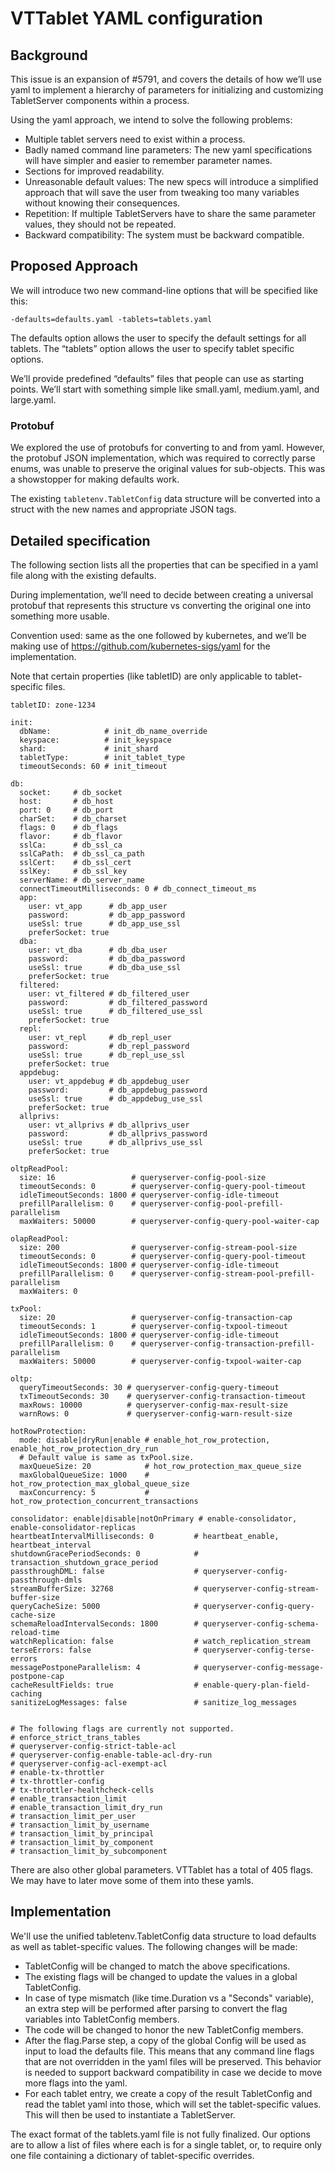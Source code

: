 # VTTablet YAML configuration

## Background
This issue is an expansion of #5791, and covers the details of how we’ll use yaml to implement a hierarchy of parameters for initializing and customizing TabletServer components within a process.

Using the yaml approach, we intend to solve the following problems:

* Multiple tablet servers need to exist within a process.
* Badly named command line parameters: The new yaml specifications will have simpler and easier to remember parameter names.
* Sections for improved readability.
* Unreasonable default values: The new specs will introduce a simplified approach that will save the user from tweaking too many variables without knowing their consequences.
* Repetition: If multiple TabletServers have to share the same parameter values, they should not be repeated.
* Backward compatibility: The system must be backward compatible.

## Proposed Approach
We will introduce two new command-line options that will be specified like this:
```
-defaults=defaults.yaml -tablets=tablets.yaml
```

The defaults option allows the user to specify the default settings for all tablets. The “tablets” option allows the user to specify tablet specific options.

We’ll provide predefined “defaults” files that people can use as starting points. We’ll start with something simple like small.yaml, medium.yaml, and large.yaml.

### Protobuf
We explored the use of protobufs for converting to and from yaml. However, the protobuf JSON implementation, which was required to correctly parse enums, was unable to preserve the original values for sub-objects. This was a showstopper for making defaults work.

The existing `tabletenv.TabletConfig` data structure will be converted into a struct with the new names and appropriate JSON tags.

## Detailed specification
The following section lists all the properties that can be specified in a yaml file along with the existing defaults.

During implementation, we’ll need to decide between creating a universal protobuf that represents this structure vs converting the original one into something more usable.

Convention used: same as the one followed by kubernetes, and we’ll be making use of https://github.com/kubernetes-sigs/yaml for the implementation.

Note that certain properties (like tabletID) are only applicable to tablet-specific files.

```
tabletID: zone-1234

init:
  dbName:            # init_db_name_override
  keyspace:          # init_keyspace
  shard:             # init_shard
  tabletType:        # init_tablet_type
  timeoutSeconds: 60 # init_timeout

db:
  socket:     # db_socket
  host:       # db_host
  port: 0     # db_port
  charSet:    # db_charset
  flags: 0    # db_flags
  flavor:     # db_flavor
  sslCa:      # db_ssl_ca
  sslCaPath:  # db_ssl_ca_path
  sslCert:    # db_ssl_cert
  sslKey:     # db_ssl_key
  serverName: # db_server_name
  connectTimeoutMilliseconds: 0 # db_connect_timeout_ms
  app:
    user: vt_app      # db_app_user
    password:         # db_app_password
    useSsl: true      # db_app_use_ssl
    preferSocket: true
  dba:
    user: vt_dba      # db_dba_user
    password:         # db_dba_password
    useSsl: true      # db_dba_use_ssl
    preferSocket: true
  filtered:
    user: vt_filtered # db_filtered_user
    password:         # db_filtered_password
    useSsl: true      # db_filtered_use_ssl
    preferSocket: true
  repl:
    user: vt_repl     # db_repl_user
    password:         # db_repl_password
    useSsl: true      # db_repl_use_ssl
    preferSocket: true
  appdebug:
    user: vt_appdebug # db_appdebug_user
    password:         # db_appdebug_password
    useSsl: true      # db_appdebug_use_ssl
    preferSocket: true
  allprivs:
    user: vt_allprivs # db_allprivs_user
    password:         # db_allprivs_password
    useSsl: true      # db_allprivs_use_ssl
    preferSocket: true

oltpReadPool:
  size: 16                 # queryserver-config-pool-size
  timeoutSeconds: 0        # queryserver-config-query-pool-timeout
  idleTimeoutSeconds: 1800 # queryserver-config-idle-timeout
  prefillParallelism: 0    # queryserver-config-pool-prefill-parallelism
  maxWaiters: 50000        # queryserver-config-query-pool-waiter-cap

olapReadPool:
  size: 200                # queryserver-config-stream-pool-size
  timeoutSeconds: 0        # queryserver-config-query-pool-timeout
  idleTimeoutSeconds: 1800 # queryserver-config-idle-timeout
  prefillParallelism: 0    # queryserver-config-stream-pool-prefill-parallelism
  maxWaiters: 0

txPool:
  size: 20                 # queryserver-config-transaction-cap
  timeoutSeconds: 1        # queryserver-config-txpool-timeout
  idleTimeoutSeconds: 1800 # queryserver-config-idle-timeout
  prefillParallelism: 0    # queryserver-config-transaction-prefill-parallelism
  maxWaiters: 50000        # queryserver-config-txpool-waiter-cap

oltp:
  queryTimeoutSeconds: 30 # queryserver-config-query-timeout
  txTimeoutSeconds: 30    # queryserver-config-transaction-timeout
  maxRows: 10000          # queryserver-config-max-result-size
  warnRows: 0             # queryserver-config-warn-result-size

hotRowProtection:
  mode: disable|dryRun|enable # enable_hot_row_protection, enable_hot_row_protection_dry_run
  # Default value is same as txPool.size.
  maxQueueSize: 20            # hot_row_protection_max_queue_size
  maxGlobalQueueSize: 1000    # hot_row_protection_max_global_queue_size
  maxConcurrency: 5           # hot_row_protection_concurrent_transactions

consolidator: enable|disable|notOnPrimary # enable-consolidator, enable-consolidator-replicas
heartbeatIntervalMilliseconds: 0         # heartbeat_enable, heartbeat_interval
shutdownGracePeriodSeconds: 0            # transaction_shutdown_grace_period
passthroughDML: false                    # queryserver-config-passthrough-dmls
streamBufferSize: 32768                  # queryserver-config-stream-buffer-size
queryCacheSize: 5000                     # queryserver-config-query-cache-size
schemaReloadIntervalSeconds: 1800        # queryserver-config-schema-reload-time
watchReplication: false                  # watch_replication_stream
terseErrors: false                       # queryserver-config-terse-errors
messagePostponeParallelism: 4            # queryserver-config-message-postpone-cap
cacheResultFields: true                  # enable-query-plan-field-caching
sanitizeLogMessages: false               # sanitize_log_messages


# The following flags are currently not supported.
# enforce_strict_trans_tables
# queryserver-config-strict-table-acl
# queryserver-config-enable-table-acl-dry-run
# queryserver-config-acl-exempt-acl
# enable-tx-throttler
# tx-throttler-config
# tx-throttler-healthcheck-cells
# enable_transaction_limit
# enable_transaction_limit_dry_run
# transaction_limit_per_user
# transaction_limit_by_username
# transaction_limit_by_principal
# transaction_limit_by_component
# transaction_limit_by_subcomponent
```

There are also other global parameters. VTTablet has a total of 405 flags. We may have to later move some of them into these yamls.

## Implementation
We'll use the unified tabletenv.TabletConfig data structure to load defaults as well as tablet-specific values. The following changes will be made:

* TabletConfig will be changed to match the above specifications.
* The existing flags will be changed to update the values in a global TabletConfig.
* In case of type mismatch (like time.Duration vs a "Seconds" variable), an extra step will be performed after parsing to convert the flag variables into TabletConfig members.
* The code will be changed to honor the new TabletConfig members.
* After the flag.Parse step, a copy of the global Config will be used as input to load the defaults file. This means that any command line flags that are not overridden in the yaml files will be preserved. This behavior is needed to support backward compatibility in case we decide to move more flags into the yaml.
* For each tablet entry, we create a copy of the result TabletConfig and read the tablet yaml into those, which will set the tablet-specific values. This will then be used to instantiate a TabletServer.

The exact format of the tablets.yaml file is not fully finalized. Our options are to allow a list of files where each is for a single tablet, or, to require only one file containing a dictionary of tablet-specific overrides.
